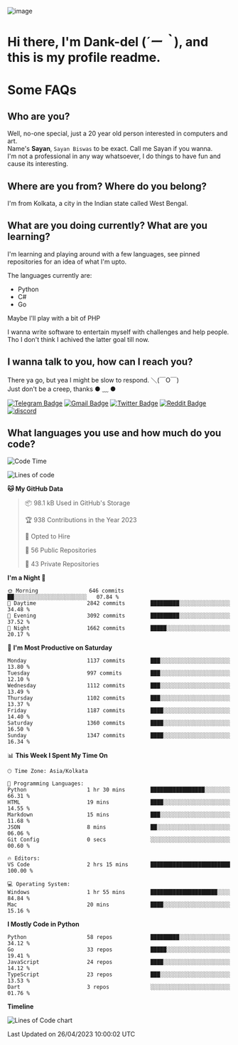 ![image](https://user-images.githubusercontent.com/63096193/125182844-29f20800-e22f-11eb-8dc9-b0f2d29647bb.png)

# **Hi there, I'm Dank-del (*´ー｀*), and this is my profile readme.**
<!--  [![Profile views](https://gpvc.arturio.dev/dank-del)](https://github.com/dank-del) -->
# Some FAQs

## **Who are you?**

Well, no-one special, just a 20 year old person interested in computers and art. \
Name's **Sayan**, `Sayan Biswas` to be exact. Call me Sayan if you wanna. \
I'm not a professional in any way whatsoever, I do things to have fun and cause its interesting.

## **Where are you from? Where do you belong?**

I'm from Kolkata, a city in the Indian state called West Bengal.

## **What are you doing currently? What are you learning?**

I'm learning and playing around with a few languages, see pinned repositories for an idea of what I'm upto.

The languages currently are:

- Python
- C#
- Go

Maybe I'll play with a bit of PHP

I wanna write software to entertain myself with challenges and help people. \
Tho I don't think I achived the latter goal till now.

<!--## **Eww, I see a weeb profile.**

Can't help it, it's the best way to hide my face on this account
> Why do people hate weebs .-.

## **Cool, what more interests you?**

My interests are quite, weird. They're scattered all over the place. \
I've been fascinated by music and have studied it since the age of 6, I've performed on stage and on air but yeah now I've been away from that. I specialize in key instruments. \
Another thing that interests me is Media Production, aka, working with audio, video and broadcasting media.

> I just like art in general. also feeds the reason of me being obsessed with Japanese drawings (⋟ ﹏ ⋞)-->

## **I wanna talk to you, how can I reach you?**

There ya go, but yea I might be slow to respond. ＼(￣O￣) \
Just don't be a creep, thanks ● ﹏ ●

[![Telegram Badge](https://img.shields.io/badge/-dank_as_fuck-1ca0f1?style=flat-square&logo=telegram&logoColor=white&link=https://t.me/dank_as_fuck)](https://t.me/dank_as_fuck)
[![Gmail Badge](https://img.shields.io/badge/-sayan@asia.com-c14438?style=flat-square&logo=Gmail&logoColor=white&link=mailto:sayan@asia.com)](mailto:sayan@asia.com)
[![Twitter Badge](https://img.shields.io/twitter/follow/TheDankDel?style=social)](https://twitter.com/TheDankDel)
[![Reddit Badge](https://img.shields.io/reddit/user-karma/combined/dank_as_fuck_?style=social)](https://www.reddit.com/user/dank_as_fuck_/)
[![discord](https://discord-md-badge.vercel.app/api/shield/506536929152466945?style=social)](https://discordapp.com/users/506536929152466945)

## **What languages you use and how much do you code?**

<!--START_SECTION:waka-->
![Code Time](http://img.shields.io/badge/Code%20Time-1%2C139%20hrs%2030%20mins-blue)

![Lines of code](https://img.shields.io/badge/From%20Hello%20World%20I%27ve%20Written-4.4%20million%20lines%20of%20code-blue)

**🐱 My GitHub Data** 

> 📦 98.1 kB Used in GitHub's Storage 
 > 
> 🏆 938 Contributions in the Year 2023
 > 
> 💼 Opted to Hire
 > 
> 📜 56 Public Repositories 
 > 
> 🔑 43 Private Repositories 
 > 
**I'm a Night 🦉** 

```text
🌞 Morning                646 commits         ██░░░░░░░░░░░░░░░░░░░░░░░   07.84 % 
🌆 Daytime                2842 commits        █████████░░░░░░░░░░░░░░░░   34.48 % 
🌃 Evening                3092 commits        █████████░░░░░░░░░░░░░░░░   37.52 % 
🌙 Night                  1662 commits        █████░░░░░░░░░░░░░░░░░░░░   20.17 % 
```
📅 **I'm Most Productive on Saturday** 

```text
Monday                   1137 commits        ███░░░░░░░░░░░░░░░░░░░░░░   13.80 % 
Tuesday                  997 commits         ███░░░░░░░░░░░░░░░░░░░░░░   12.10 % 
Wednesday                1112 commits        ███░░░░░░░░░░░░░░░░░░░░░░   13.49 % 
Thursday                 1102 commits        ███░░░░░░░░░░░░░░░░░░░░░░   13.37 % 
Friday                   1187 commits        ████░░░░░░░░░░░░░░░░░░░░░   14.40 % 
Saturday                 1360 commits        ████░░░░░░░░░░░░░░░░░░░░░   16.50 % 
Sunday                   1347 commits        ████░░░░░░░░░░░░░░░░░░░░░   16.34 % 
```


📊 **This Week I Spent My Time On** 

```text
🕑︎ Time Zone: Asia/Kolkata

💬 Programming Languages: 
Python                   1 hr 30 mins        █████████████████░░░░░░░░   66.31 % 
HTML                     19 mins             ████░░░░░░░░░░░░░░░░░░░░░   14.55 % 
Markdown                 15 mins             ███░░░░░░░░░░░░░░░░░░░░░░   11.68 % 
JSON                     8 mins              ██░░░░░░░░░░░░░░░░░░░░░░░   06.06 % 
Git Config               0 secs              ░░░░░░░░░░░░░░░░░░░░░░░░░   00.60 % 

🔥 Editors: 
VS Code                  2 hrs 15 mins       █████████████████████████   100.00 % 

💻 Operating System: 
Windows                  1 hr 55 mins        █████████████████████░░░░   84.84 % 
Mac                      20 mins             ████░░░░░░░░░░░░░░░░░░░░░   15.16 % 
```

**I Mostly Code in Python** 

```text
Python                   58 repos            █████████░░░░░░░░░░░░░░░░   34.12 % 
Go                       33 repos            █████░░░░░░░░░░░░░░░░░░░░   19.41 % 
JavaScript               24 repos            ████░░░░░░░░░░░░░░░░░░░░░   14.12 % 
TypeScript               23 repos            ███░░░░░░░░░░░░░░░░░░░░░░   13.53 % 
Dart                     3 repos             ░░░░░░░░░░░░░░░░░░░░░░░░░   01.76 % 
```



**Timeline**

![Lines of Code chart](https://raw.githubusercontent.com/Dank-del/Dank-del/main/assets/bar_graph.png)


 Last Updated on 26/04/2023 10:00:02 UTC
<!--END_SECTION:waka-->

<!--## **Can I stalk your spotify?**

Um sure.

![OwO Spotify](https://spotify-recently-played-readme.vercel.app/api?user=31fdrsslnr7nvq4ytqwtw7c4rxfm&count=5)-->
